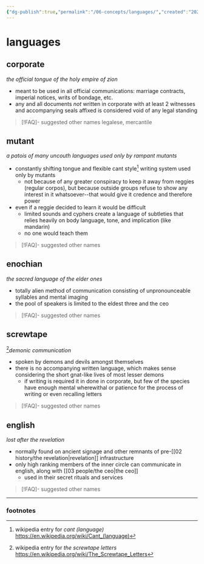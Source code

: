 ```yaml
---
{"dg-publish":true,"permalink":"/06-concepts/languages/","created":"2024-11-12T10:17:23.847-06:00","updated":"2024-11-12T15:57:17.499-06:00"}
---
```


# languages

## corporate
*the official tongue of the holy empire of zion*
- meant to be used in all official communications: marriage contracts, imperial notices, writs of bondage, etc.
- any and all documents *not* written in corporate with at least 2 witnesses and accompanying seals affixed is considered void of any legal standing

> [!FAQ]- suggested other names
> legalese, mercantile
## mutant
*a patois of many uncouth languages used only by rampant mutants*
- constantly shifting tongue and flexible cant style[^1] writing system used only by mutants
	- not because of any greater conspiracy to keep it away from reggies (regular corpos), but because outside groups refuse to show any interest in it whatsoever--that would give it credence and therefore power
- even if a reggie decided to learn it would be difficult
	- limited sounds and cyphers create a language of subtleties that relies heavily on body language, tone, and implication (like mandarin)
	- no one would teach them

> [!FAQ]- suggested other names
> 
## enochian
*the sacred language of the elder ones*
- totally alien method of communication consisting of unpronounceable syllables and mental imaging
- the pool of speakers is limited to the eldest three and the ceo

> [!FAQ]- suggested other names
> 
## screwtape
[^2]*demonic communication*
- spoken by demons and devils amongst themselves
- there is no accompanying written language, which makes sense considering the short gnat-like lives of most lesser demons
	- if writing is required it in done in corporate, but few of the species have enough mental wherewithal or patience for the process of writing or even recalling letters

> [!FAQ]- suggested other names
>
## english
*lost after the revelation*
- normally found on ancient signage and other remnants of pre-[[02 history/the revelation\|revelation]] infrastructure
- only high ranking members of the inner circle can communicate in english, along with [[03 people/the ceo\|the ceo]]
	- used in their secret rituals and services

> [!FAQ]- suggested other names
>

---
### footnotes

[^1]: wikipedia entry for *cant (language)* https://en.wikipedia.org/wiki/Cant_(language)
[^2]: wikipedia entry for *the screwtape letters* https://en.wikipedia.org/wiki/The_Screwtape_Letters